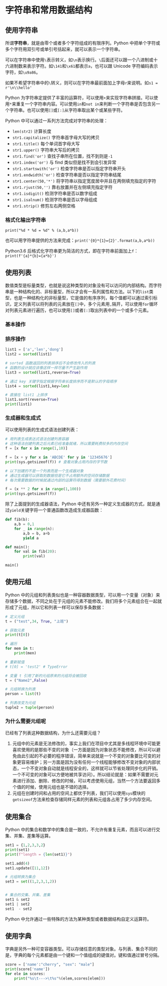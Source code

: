 # 字符串和常用数据结构

## 使用字符串

所谓**字符串**，就是由零个或者多个字符组成的有限序列。Python 中把单个字符或多个字符用双引号或单引号括起来，就可以表示一个字符串。

可以在字符串中使用`\`表示转义，如`\n`表示换行。`\`后面还可以跟一个八进制或十六进制数来表示字符。如`\141`和`\x61`都表示`a`，也可以跟 Unicode 字符编码表示字符，如`\u9a86`。

如果不希望字符串中的`\`转义，则可以在字符串最前面加上字母`r`来说明。如`s1 = r'\n\\hello'`


Python 为字符串定提供了丰富的运算符，可以使用`+`来实现字符串拼接。可以使用`*`来重复一个字符串内容。可以使用`in`和`not in`来判断一个字符串是否包含另一个字符串。也可以使用`[]`或`[:]`从字符串取出某个或某些字符。

Python 中可以通过一系列方法完成对字符串的处理：

- `len(str2)` 计算长度
- `str1.capitalize()` 字符串首字母大写的拷贝
- `str1.title()` 每个单词首字母大写
- `str1.upper()` 字符串大写后的拷贝
- `str1.find('or')` 查找子串所在位置，找不到则是`-1`
- `str1.index('or')` 与 find 类似但是找不到会引发异常
- `str1.startswith('or')` 检查字符串是否以指定字符串开头
- `str1.endwidth('or')` 检查字符串是否以指定字符串结尾
- `str1.center(50,'*')` 将字符串以指定宽度居中并且在两侧填充指定的字符
- `str1.rjust(50,'')` 靠右放置并在左侧填充指定字符
- `str1.isdigit()` 检测字符串是否以数字组成
- `str1.isalnum()` 检测字符串是否以字母组成
- `str1.strip()` 修剪左右两侧空格

### 格式化输出字符串

`print("%d * %d = %d" % (a,b,a*b))`

也可以用字符串提供的方法来完成：`print('{0}*{1}={2}'.format(a,b,a*b))`

Python3.6 后格式化字符串更为简洁的方式，即在字符串前面加上`f`：`print(f'{a}*{b}={a*b}')`

## 使用列表

数值类型是标量类型，也就是说这种类型的对象没有可以访问的内部结构。而字符串是一种结构化的、非标量型，所以才会有一系列属性和方法。以下的`list`类型，也是一种结构化的非标量型，它是值的有序序列，每个值都可以通过索引标识，定义列表可以将列表的元素放在`[]`中，多个元素用`,`隔开，可以使用`for`循环对列表元素进行遍历，也可以使用`[]`或者`[:]`取出列表中的一个或多个元素。

### 基本操作

### 排序操作
```Python
list1 = ['a','len','dong']
list2 = sorted(list1)

# sorted 函数返回的列表排序后不会修改传入的列表
# 函数的设计就应该像这样一样尽量不产生副作用
list3 = sorted(list1,reverse=True)

# 通过 key 关键字指定根据字符串长度排序而不是默认的字母顺序
list4 = sorted(list1,key=len)

# 直接在 list1 上排序
list1.sort(reverse=True)
print(list1)
```
### 生成器和生成式

可以使用列表的生成式语法创建列表：
```python
# 用列表生成表达式语法创建列表容器
# 这种语法创建列表之后元素已经准备就绪，所以需要耗费较多的内存空间
f = [x for x in range(1,10)]

f = [x + y for x in 'ABCDE' for y in '12345676']
print(sys.getsizeof(f)) # 查看对象占用内存的字节数

# 以下创建的不是一个列表而是一个生成器对象
# 通过生成器可以获取到数据但是它不占用额外的空间存储数据
# 每次需要数据的时候就通过内部的运算符得到数据（需要额外花费时间）

f = (x ** 2 for x in range(1,100))
print(sys.getsizeof(f))
```

除了上面提到的生成器语法，Python 中还有另外一种定义生成器的方式，就是通过`yield`关键字将一个普通函数改造成生成器函数：
```python
def fib(b):
    a,b = 0,1
    for _ in range(n):
        a,b = b, a+b
        yield a

def main():
    for val in fib(20):
        print(val)

main()
```
## 使用元组

Python 中的元组和列表类似也是一种容器数据类型，可以用一个变量（对象）来存储多个数据，不同之处在于元组的元素不能修改。我们将多个元素组合在一起就形成了元组，所以它和列表一样可以保存多条数据：

```python
# 定义元组
t = ("test",34, True, "上班")

# 获取元素
print(t[0])

# 遍历
for mem in t:
    print(men)

# 重新赋值
# t[0] = 'test2' # TypeError

# 变量 t 引用了新的元组原来的元组将会被回收
t = ("Name2",False)

# 元组转换为列表
person = list(t)

# 列表改变为元组
tuple2 = tuple(person)

```

### 为什么需要元组呢

已经有了列表这种数据结构，为什么还需要元组？
1. 元组中的元素是无法修改的，事实上我们在项目中尤其是多线程环境中可能更喜欢使用的是那些不变的对象（一方面是因为对象状态不能修改，所以可以避免由此引起的不必要的程序错误，简单来说就是一个不变的对象要比可变的对象更容易维护；另一方面是因为没有任何一个线程能够修改不变对象的内部状态，一个不变对象自动就是线程安全的，这样就可以节省处理同步化的开销。一个不可变的对象可以方便地被共享访问）。所以结论就是：如果不需要对元素进行添加、删除、修改的时候，可以考虑使用元组，当然一个方法要返回多个值的时候，使用元组也是不错的选择。
2. 元组在创建时间和占用的空间上都优于列表，我们可以使用`sys`模块的`getsizeof`方法来检查存储同样元素的列表和元组各占用了多少内存空间。

## 使用集合

Python 中的集合和数学中的集合是一致的，不允许有重复元素，而且可以进行交集、并集、差集等运算。

```python
set1 = {1,2,3,3,2}
print(set1)
print(f"length = {len(set1)}")

set1.add(4)
set1.update([11,12])

# 元组转换为集合
set3 = set((1,2,3,1,2))


# 集合的交集、并集、差集
set1 & set2
set1 | set2
set1  - set2
```
Python 中允许通过一些特殊的方法为某种类型或者数据结构自定义运算符。
## 使用字典
字典是另外一种可变容器类型。可以存储任意的类型对象。与列表、集合不同的是，字典的每个元素都是由一个键和一个值组成的键值对。键和值通过冒号分隔。

```python
score = ['name':"cherry", "sex": "male"]
print(score['name'])
for ele in scores:
    print("%s\t--->\t%s"%(elem,scores[elem]))
```